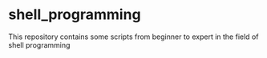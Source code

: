 # shell_programming

This repository contains some scripts from beginner to expert in the field of shell programming 
